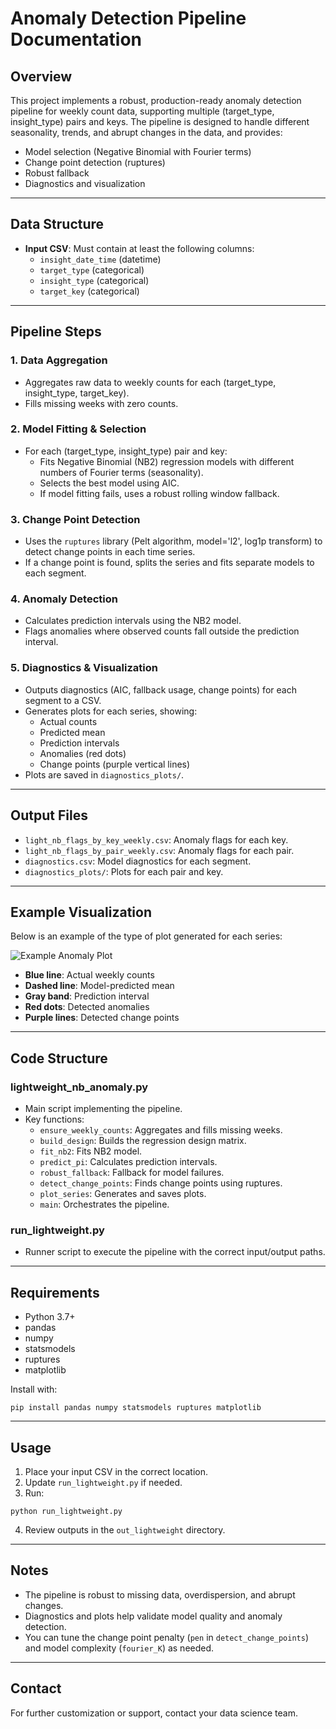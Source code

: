 # Anomaly Detection Pipeline Documentation

## Overview
This project implements a robust, production-ready anomaly detection pipeline for weekly count data, supporting multiple (target_type, insight_type) pairs and keys. The pipeline is designed to handle different seasonality, trends, and abrupt changes in the data, and provides:
- Model selection (Negative Binomial with Fourier terms)
- Change point detection (ruptures)
- Robust fallback
- Diagnostics and visualization

---

## Data Structure
- **Input CSV**: Must contain at least the following columns:
  - `insight_date_time` (datetime)
  - `target_type` (categorical)
  - `insight_type` (categorical)
  - `target_key` (categorical)

---

## Pipeline Steps

### 1. Data Aggregation
- Aggregates raw data to weekly counts for each (target_type, insight_type, target_key).
- Fills missing weeks with zero counts.

### 2. Model Fitting & Selection
- For each (target_type, insight_type) pair and key:
  - Fits Negative Binomial (NB2) regression models with different numbers of Fourier terms (seasonality).
  - Selects the best model using AIC.
  - If model fitting fails, uses a robust rolling window fallback.

### 3. Change Point Detection
- Uses the `ruptures` library (Pelt algorithm, model='l2', log1p transform) to detect change points in each time series.
- If a change point is found, splits the series and fits separate models to each segment.

### 4. Anomaly Detection
- Calculates prediction intervals using the NB2 model.
- Flags anomalies where observed counts fall outside the prediction interval.

### 5. Diagnostics & Visualization
- Outputs diagnostics (AIC, fallback usage, change points) for each segment to a CSV.
- Generates plots for each series, showing:
  - Actual counts
  - Predicted mean
  - Prediction intervals
  - Anomalies (red dots)
  - Change points (purple vertical lines)
- Plots are saved in `diagnostics_plots/`.

---

## Output Files
- `light_nb_flags_by_key_weekly.csv`: Anomaly flags for each key.
- `light_nb_flags_by_pair_weekly.csv`: Anomaly flags for each pair.
- `diagnostics.csv`: Model diagnostics for each segment.
- `diagnostics_plots/`: Plots for each pair and key.

---

## Example Visualization

Below is an example of the type of plot generated for each series:

![Example Anomaly Plot](diagnostics_plots/example_plot.png)

- **Blue line**: Actual weekly counts
- **Dashed line**: Model-predicted mean
- **Gray band**: Prediction interval
- **Red dots**: Detected anomalies
- **Purple lines**: Detected change points

---

## Code Structure

### lightweight_nb_anomaly.py
- Main script implementing the pipeline.
- Key functions:
  - `ensure_weekly_counts`: Aggregates and fills missing weeks.
  - `build_design`: Builds the regression design matrix.
  - `fit_nb2`: Fits NB2 model.
  - `predict_pi`: Calculates prediction intervals.
  - `robust_fallback`: Fallback for model failures.
  - `detect_change_points`: Finds change points using ruptures.
  - `plot_series`: Generates and saves plots.
  - `main`: Orchestrates the pipeline.

### run_lightweight.py
- Runner script to execute the pipeline with the correct input/output paths.

---

## Requirements
- Python 3.7+
- pandas
- numpy
- statsmodels
- ruptures
- matplotlib

Install with:
```
pip install pandas numpy statsmodels ruptures matplotlib
```

---

## Usage
1. Place your input CSV in the correct location.
2. Update `run_lightweight.py` if needed.
3. Run:
```
python run_lightweight.py
```
4. Review outputs in the `out_lightweight` directory.

---

## Notes
- The pipeline is robust to missing data, overdispersion, and abrupt changes.
- Diagnostics and plots help validate model quality and anomaly detection.
- You can tune the change point penalty (`pen` in `detect_change_points`) and model complexity (`fourier_K`) as needed.

---

## Contact
For further customization or support, contact your data science team.

